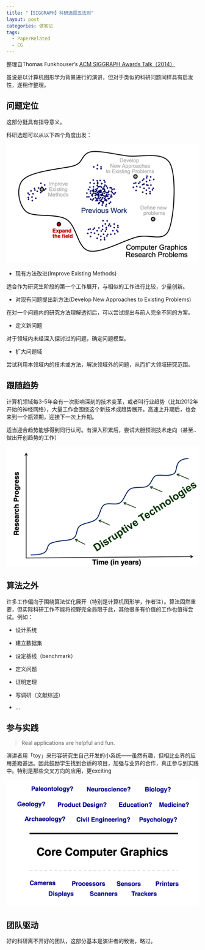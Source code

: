 ```yaml
---
title: "【SIGGRAPH】科研选题五法则"
layout: post
categories: 做笔记
tags:
  - PaperRelated
  - CG
---
```


整理自Thomas Funkhouser’s [ACM SIGGRAPH Awards Talk（2014）]([https://](https://www.youtube.com/watch?v=v2Qaf8t8I6c)[www.youtube.com/watch?v=v2Qaf8t8I6c](https://www.youtube.com/watch?v=v2Qaf8t8I6c))

虽说是以计算机图形学为背景进行的演讲，但对于类似的科研问题同样具有启发性，遂稍作整理。

<!-- more -->

## 问题定位

这部分挺具有指导意义。

科研选题可以从以下四个角度出发：

![](https://github.com/HusterHope/blogimage/raw/master/20190304-1.jpeg)

* 现有方法改进(Improve Existing Methods)

适合作为研究生阶段的第一个工作展开，与相似的工作进行比较，少量创新。

* 对现有问题提出新方法(Develop New Approaches to Existing Problems)

在对一个问题内的研究方法理解透彻后，可以尝试提出与前人完全不同的方案。

* 定义新问题

对于领域内未经深入探讨过的问题，确定问题模型。

* 扩大问题域

尝试利用本领域内的技术或方法，解决领域外的问题，从而扩大领域研究范围。

## 跟随趋势

计算机领域每3-5年会有一次影响深刻的技术变革，或者叫行业趋势（比如2012年开始的神经网络），大量工作会围绕这个新技术或趋势展开。高速上升期后，也会来到一个瓶颈期，迎接下一次上升期。

适当迎合趋势能够得到同行认可。有深入积累后，尝试大胆预测技术走向（甚至..做出开创趋势的工作）

![](https://github.com/HusterHope/blogimage/raw/master/20190304-2.jpeg)

## 算法之外

许多工作偏向于围绕算法优化展开（特别是计算机图形学，作者注）。算法固然重要，但实际科研工作不能将视野完全局限于此，其他很多有价值的工作也值得尝试。例如：

* 设计系统
* 建立数据集
* 设定基线（benchmark）
* 定义问题
* 证明定理
* 写调研（文献综述）

* ...

## 参与实践

> Real applications are helpful and fun.

演讲者用「toy」来形容研究生自己开发的小系统——虽然有趣，但相比业界的应用差距甚远。因此鼓励学生找到合适的项目，加强与业界的合作，真正参与到实践中。特别是那些交叉方向的应用，更exciting

![](https://github.com/HusterHope/blogimage/raw/master/20190304-3.jpeg)

## 团队驱动

好的科研离不开好的团队，这部分基本是演讲者的致谢，略过。

